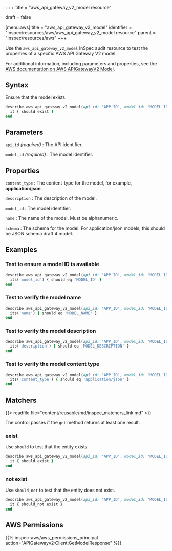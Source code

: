 +++
title = "aws_api_gateway_v2_model resource"

draft = false


[menu.aws]
title = "aws_api_gateway_v2_model"
identifier = "inspec/resources/aws/aws_api_gateway_v2_model resource"
parent = "inspec/resources/aws"
+++

Use the `aws_api_gateway_v2_model` InSpec audit resource to test the properties of a specific AWS API Gateway V2 model.

For additional information, including parameters and properties, see the [AWS documentation on AWS APIGatewayV2 Model](https://docs.aws.amazon.com/AWSCloudFormation/latest/UserGuide/aws-resource-apigatewayv2-model.html).

## Syntax

Ensure that the model exists.

```ruby
describe aws_api_gateway_v2_model(api_id: 'APP_ID', model_id: 'MODEL_ID') do
  it { should exist }
end
```

## Parameters

`api_id` _(required)_
: The API identifier.

`model_id` _(required)_
: The model identifier.

## Properties

`content_type`
: The content-type for the model, for example, **application/json**.

`description`
: The description of the model.

`model_id`
: The model identifier.

`name`
: The name of the model. Must be alphanumeric.

`schema`
: The schema for the model. For application/json models, this should be JSON schema draft 4 model.

## Examples

### Test to ensure a model ID is available

```ruby
describe aws_api_gateway_v2_model(api_id: 'APP_ID', model_id: 'MODEL_ID') do
  its('model_id') { should eq 'MODEL_ID' }
end
```

### Test to verify the model name

```ruby
describe aws_api_gateway_v2_model(api_id: 'APP_ID', model_id: 'MODEL_ID') do
  its('name') { should eq 'MODEL_NAME' }
end
```

### Test to verify the model description

```ruby
describe aws_api_gateway_v2_model(api_id: 'APP_ID', model_id: 'MODEL_ID') do
  its('description') { should eq 'MODEL_DESCRIPTION' }
end
```

### Test to verify the model content type

```ruby
describe aws_api_gateway_v2_model(api_id: 'APP_ID', model_id: 'MODEL_ID') do
  its('content_type') { should eq 'application/json' }
end
```

## Matchers

{{< readfile file="content/reusable/md/inspec_matchers_link.md" >}}

The control passes if the `get` method returns at least one result.

### exist

Use `should` to test that the entity exists.

```ruby
describe aws_api_gateway_v2_model(api_id: 'APP_ID', model_id: 'MODEL_ID') do
  it { should exist }
end
```

### not exist

Use `should_not` to test that the entity does not exist.

```ruby
describe aws_api_gateway_v2_model(api_id: 'APP_ID', model_id: 'MODEL_ID') do
  it { should_not exist }
end
```

## AWS Permissions

{{% inspec-aws/aws_permissions_principal action="APIGatewayv2:Client:GetModelResponse" %}}
